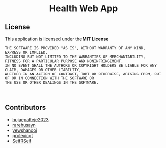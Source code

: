 <p align="center">
    <h1 align="center">Health Web App</h1>
</p>

## License
This application is licensed under the **MIT License**
```
THE SOFTWARE IS PROVIDED "AS IS", WITHOUT WARRANTY OF ANY KIND, EXPRESS OR IMPLIED, 
INCLUDING BUT NOT LIMITED TO THE WARRANTIES OF MERCHANTABILITY, FITNESS FOR A PARTICULAR PURPOSE AND NONINFRINGEMENT. 
IN NO EVENT SHALL THE AUTHORS OR COPYRIGHT HOLDERS BE LIABLE FOR ANY CLAIM, DAMAGES OR OTHER LIABILITY, 
WHETHER IN AN ACTION OF CONTRACT, TORT OR OTHERWISE, ARISING FROM, OUT OF OR IN CONNECTION WITH THE SOFTWARE OR 
THE USE OR OTHER DEALINGS IN THE SOFTWARE.
```
<br/>

## Contributors
- [hujaepaKeje2023](https://github.com/hujaepaKeje2023)
- [rarehusayn](https://github.com/rarehusayn)
- [yewshanooi](https://github.com/yewshanooi)
- [prolexicgt](https://github.com/prolexicgt)
- [SeifRSeif](https://github.com/SeifRSeif)